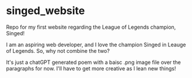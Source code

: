 # singed_website
Repo for my first website regarding the League of Legends champion, Singed!

I am an aspiring web developer, and I love the champion Singed in Leauge of
Legends. So, why not combine the two? 

It's just a chatGPT generated poem with a baisc .png image file over the
paragraphs for now. I'll have to get more creative as I lean new things!
